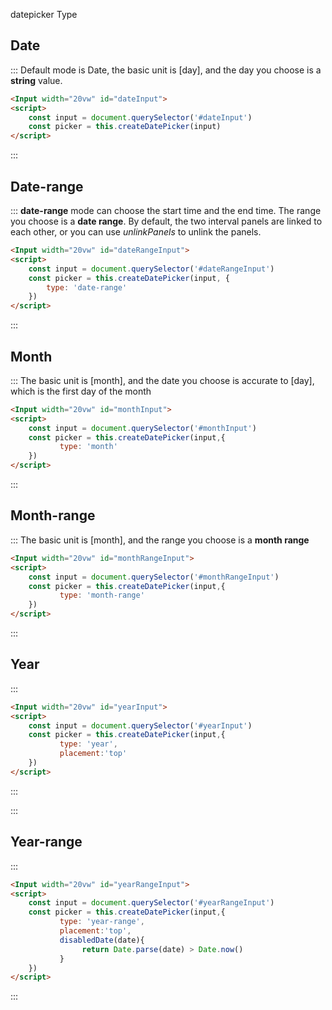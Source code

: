 datepicker Type
##  Date

::: Default mode is Date, the basic unit is [day], and the day you choose is a **string** value.
```html
<Input width="20vw" id="dateInput">
<script>
    const input = document.querySelector('#dateInput')
    const picker = this.createDatePicker(input)
</script>

```
:::


##  Date-range
::: **date-range** mode can choose the start time and the end time. The range you choose is a **date range**.
By default, the two interval panels are linked to each other, or you can use *unlinkPanels* to unlink the panels.
```html
<Input width="20vw" id="dateRangeInput">
<script>
    const input = document.querySelector('#dateRangeInput')
    const picker = this.createDatePicker(input, {
        type: 'date-range'
    })
</script>

```
:::


##  Month
::: The basic unit is [month], and the date you choose is accurate to [day], which is the first day of the month
```html
<Input width="20vw" id="monthInput">
<script>
    const input = document.querySelector('#monthInput')
    const picker = this.createDatePicker(input,{
           type: 'month'
    })
</script>

```
:::


##  Month-range
::: The basic unit is [month], and the range you choose is a **month range**
```html
<Input width="20vw" id="monthRangeInput">
<script>
    const input = document.querySelector('#monthRangeInput')
    const picker = this.createDatePicker(input,{
           type: 'month-range'
    })
</script>

```
:::

##  Year
:::
```html
<Input width="20vw" id="yearInput">
<script>
    const input = document.querySelector('#yearInput')
    const picker = this.createDatePicker(input,{
           type: 'year',
           placement:'top'
    })
</script>

```
:::

:::

##  Year-range
:::
```html
<Input width="20vw" id="yearRangeInput">
<script>
    const input = document.querySelector('#yearRangeInput')
    const picker = this.createDatePicker(input,{
           type: 'year-range',
           placement:'top',
           disabledDate(date){
                return Date.parse(date) > Date.now()
           }       
    })
</script>

```
:::
